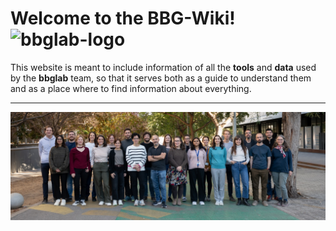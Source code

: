 <!-- # Home -->
# Welcome to the BBG-Wiki! ![bbglab-logo](assets/images/bbglabLOGO_small.png)

This website is meant to include information of all the **tools** and **data** used by the **bbglab** team, so that it serves both as a guide to understand them and as a place where to find information about everything.

---

![bbglab team](assets/images/bbglab_irb_2024.jpg)
